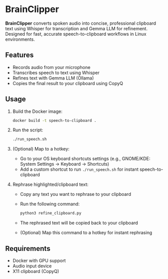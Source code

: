 # BrainClipper

**BrainClipper** converts spoken audio into concise, professional clipboard text using Whisper for transcription and Gemma LLM for refinement. Designed for fast, accurate speech-to-clipboard workflows in Linux environments.

## Features

- Records audio from your microphone
- Transcribes speech to text using Whisper
- Refines text with Gemma LLM (Ollama)
- Copies the final result to your clipboard using CopyQ

## Usage

1. Build the Docker image:

   ```bash
   docker build -t speech-to-clipboard .
   ```

2. Run the script:

   ```bash
   ./run_speech.sh
   ```

3. (Optional) Map to a hotkey:
   - Go to your OS keyboard shortcuts settings (e.g., GNOME/KDE: System Settings → Keyboard → Shortcuts)
   - Add a custom shortcut to run `./run_speech.sh` for instant speech-to-clipboard

4. Rephrase highlighted/clipboard text:
   - Copy any text you want to rephrase to your clipboard
   - Run the following command:

     ```bash
     python3 refine_clipboard.py
     ```

   - The rephrased text will be copied back to your clipboard
   - (Optional) Map this command to a hotkey for instant rephrasing

## Requirements

- Docker with GPU support
- Audio input device
- X11 clipboard (CopyQ)
